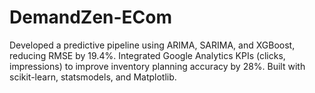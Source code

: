 # DemandZen-ECom
Developed a predictive pipeline using ARIMA, SARIMA, and XGBoost, reducing RMSE by 19.4%. Integrated Google Analytics KPIs (clicks, impressions) to improve inventory planning accuracy by 28%. Built with scikit-learn, statsmodels, and Matplotlib.

